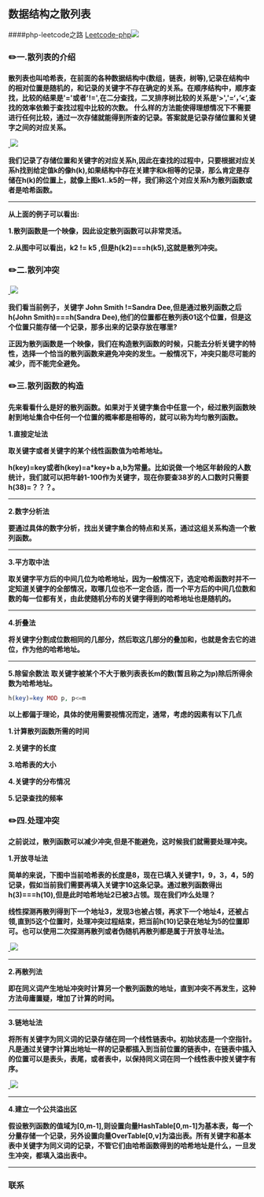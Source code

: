 ## 数据结构之散列表
####php-leetcode之路 [Leetcode-php](https://github.com/wuqinqiang/leetcode-php)
<a href="https://github.com/wuqinqiang/">
​    <img src="https://github.com/wuqinqiang/Lettcode-php/blob/master/images/哈希.jpg">
</a> 

### :pencil2:一.散列表的介绍
**散列表也叫哈希表，在前面的各种数据结构中(数组，链表，树等),记录在结构中的相对位置是随机的，和记录的关键字不存在确定的关系。在顺序结构中，顺序查找，比较的结果是'='或者'!=',在二分查找，二叉排序树比较的关系是'>','=‘，’<‘,查找的效率依赖于查找过程中比较的次数。**
**什么样的方法能使得理想情况下不需要进行任何比较，通过一次存储就能得到所查的记录。答案就是记录存储位置和关键字之间的对应关系。**

<a href="https://github.com/wuqinqiang/">
​    <img src="https://github.com/wuqinqiang/Lettcode-php/blob/master/images/散列表2.jpg">
</a> 

**我们记录了存储位置和关键字的对应关系h,因此在查找的过程中，只要根据对应关系h找到给定值k的像h(k),如果结构中存在关建字和k相等的记录，那么肯定是存储在h(k)的位置上，就像上图k1..k5的一样，我们称这个对应关系h为散列函数或者是哈希函数。**
****
**从上面的例子可以看出:**

**1.散列函数是一个映像，因此设定散列函数可以非常灵活。**

**2.从图中可以看出，k2 != k5 ,但是h(k2)===h(k5),这就是散列冲突。**

### :pencil2:二.散列冲突

<a href="https://github.com/wuqinqiang/">
​    <img src="https://github.com/wuqinqiang/Lettcode-php/blob/master/images/散列冲突.jpg">
</a> 

**我们看当前例子，关键字 John Smith !=Sandra Dee,但是通过散列函数之后h(John Smith)===h(Sandra Dee),他们的位置都在散列表01这个位置，但是这个位置只能存储一个记录，那多出来的记录存放在哪里?**

**正因为散列函数是一个映像，我们在构造散列函数的时候，只能去分析关键字的特性，选择一个恰当的散列函数来避免冲突的发生。一般情况下，冲突只能尽可能的减少，而不能完全避免。**

### :pencil2:三.散列函数的构造
**先来看看什么是好的散列函数。如果对于关键字集合中任意一个，经过散列函数映射到地址集合中任何一个位置的概率都是相等的，就可以称为均匀散列函数。**

**1.直接定址法**

**取关键字或者关键字的某个线性函数值为哈希地址。**

**h(key)=key或者h(key)=a*key+b   a,b为常量。比如说做一个地区年龄段的人数统计，我们就可以把年龄1-100作为关键字，现在你要查38岁的人口数时只需要h(38)=？？？。**
****

**2.数字分析法**

**要通过具体的数字分析，找出关键字集合的特点和关系，通过这组关系构造一个散列函数。**
****
**3.平方取中法**

**取关键字平方后的中间几位为哈希地址，因为一般情况下，选定哈希函数时并不一定知道关键字的全部情况，取哪几位也不一定合适，而一个平方后的中间几位数和数的每一位都有关，由此使随机分布的关键字得到的哈希地址也是随机的。**
****
**4.折叠法**

**将关键字分割成位数相同的几部分，然后取这几部分的叠加和，也就是舍去它的进位，作为他的哈希地址。**
****
**5.除留余数法**
**取关键字被某个不大于散列表表长m的数(暂且称之为p)除后所得余数为哈希地址。**
```php
h(key)=key MOD p, p<=m
```
**以上都偏于理论，具体的使用需要视情况而定，通常，考虑的因素有以下几点**

**1.计算散列函数所需的时间**
  
**2.关键字的长度**
  
**3.哈希表的大小**
  
**4.关键字的分布情况**
  
 **5.记录查找的频率**
 
 ### :pencil2:四.处理冲突
 **之前说过，散列函数可以减少冲突,但是不能避免，这时候我们就需要处理冲突。**
 
 **1.开放寻址法**
 
 **简单的来说，下图中当前哈希表的长度是8，现在已填入关键字1，9，3，4，5的记录，假如当前我们需要再填入关键字10这条记录。通过散列函数得出h(3)===h(10),但是此时哈希地址2已被3占领。现在我们咋么处理？**
 
 **线性探测再散列得到下一个地址3，发现3也被占领，再求下一个地址4，还被占领,直到5这个位置时，处理冲突过程结束，把当前h(10)记录在地址为5的位置即可。也可以使用二次探测再散列或者伪随机再散列都是属于开放寻址法。**
 
 <a href="https://github.com/wuqinqiang/">
 ​    <img src="https://github.com/wuqinqiang/Lettcode-php/blob/master/images/线性探测.jpeg">
 </a> 
 
****

**2.再散列法**

**即在同义词产生地址冲突时计算另一个散列函数的地址，直到冲突不再发生，这种方法毋庸置疑，增加了计算的时间。**
****
**3.链地址法**

**将所有关键字为同义词的记录存储在同一个线性链表中。初始状态是一个空指针。凡是通过关键字计算出地址一样的记录都插入到当前位置的链表中，在链表中插入的位置可以是表头，表尾，或者表中，以保持同义词在同一个线性表中按关键字有序。**

<a href="https://github.com/wuqinqiang/">
 ​    <img src="https://github.com/wuqinqiang/Lettcode-php/blob/master/images/链地址法.jpeg">
 </a> 
 
 ****
 
 **4.建立一个公共溢出区**
 
 **假设散列函数的值域为[0,m-1],则设置向量HashTable[0,m-1]为基本表，每一个分量存储一个记录，另外设置向量OverTable[0,v]为溢出表。所有关键字和基本表中关键字为同义词的记录，不管它们由哈希函数得到的哈希地址是什么，一旦发生冲突，都填入溢出表中。**
****
 
### 联系

    
    
    

